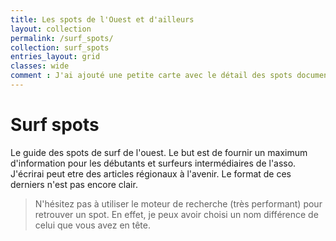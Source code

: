 ```yaml
---
title: Les spots de l'Ouest et d'ailleurs
layout: collection
permalink: /surf_spots/
collection: surf_spots
entries_layout: grid
classes: wide
comment : J'ai ajouté une petite carte avec le détail des spots documentés! Attention cependant, je n'ai pas la main sur la taille (verticale) de la carte. Ca suffira pour l'instant. Possibilité, sinon de développer mon propre fork du plugin ou d'en trouver un nouveau! 
---
```

# Surf spots
Le guide des spots de surf de l'ouest. Le but est de fournir un maximum d'information pour les débutants et surfeurs intermédiaires de l'asso. J'écrirai peut etre des articles régionaux à l'avenir. Le format de ces derniers n'est pas encore clair.

> N'hésitez pas à utiliser le moteur de recherche (très performant) pour retrouver un spot. En effet, je peux avoir choisi un nom différence de celui que vous avez en tête.

